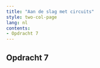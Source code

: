 ```yaml
---
title: "Aan de slag met circuits"
style: two-col-page
lang: nl
contents:
- Opdracht 7
---
```


## Opdracht 7
